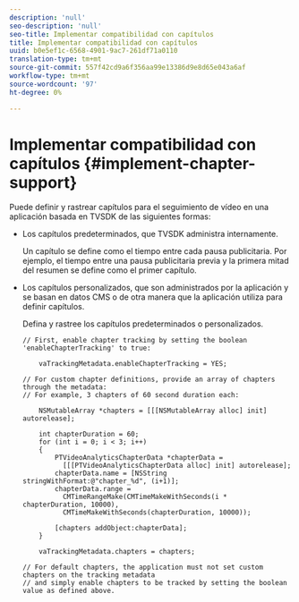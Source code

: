 ```yaml
---
description: 'null'
seo-description: 'null'
seo-title: Implementar compatibilidad con capítulos
title: Implementar compatibilidad con capítulos
uuid: b0e5ef1c-6568-4901-9ac7-261df71a0110
translation-type: tm+mt
source-git-commit: 557f42cd9a6f356aa99e13386d9e8d65e043a6af
workflow-type: tm+mt
source-wordcount: '97'
ht-degree: 0%

---
```



# Implementar compatibilidad con capítulos {#implement-chapter-support}

Puede definir y rastrear capítulos para el seguimiento de vídeo en una aplicación basada en TVSDK de las siguientes formas:

* Los capítulos predeterminados, que TVSDK administra internamente.

   Un capítulo se define como el tiempo entre cada pausa publicitaria. Por ejemplo, el tiempo entre una pausa publicitaria previa y la primera mitad del resumen se define como el primer capítulo.
* Los capítulos personalizados, que son administrados por la aplicación y se basan en datos CMS o de otra manera que la aplicación utiliza para definir capítulos.

   Defina y rastree los capítulos predeterminados o personalizados.

   ```
   // First, enable chapter tracking by setting the boolean 'enableChapterTracking' to true: 
   
       vaTrackingMetadata.enableChapterTracking = YES; 
   
   // For custom chapter definitions, provide an array of chapters through the metadata:  
   // For example, 3 chapters of 60 second duration each: 
   
       NSMutableArray *chapters = [[[NSMutableArray alloc] init] autorelease]; 
   
       int chapterDuration = 60; 
       for (int i = 0; i < 3; i++) 
       { 
           PTVideoAnalyticsChapterData *chapterData =  
             [[[PTVideoAnalyticsChapterData alloc] init] autorelease]; 
           chapterData.name = [NSString stringWithFormat:@"chapter_%d", (i+1)]; 
           chapterData.range =  
             CMTimeRangeMake(CMTimeMakeWithSeconds(i * chapterDuration, 10000),  
             CMTimeMakeWithSeconds(chapterDuration, 10000)); 
   
           [chapters addObject:chapterData]; 
       } 
   
       vaTrackingMetadata.chapters = chapters; 
   
   // For default chapters, the application must not set custom chapters on the tracking metadata  
   // and simply enable chapters to be tracked by setting the boolean value as defined above.
   ```
